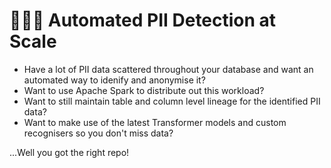 # 🕵🏻‍♀️ Automated PII Detection at Scale

- Have a lot of PII data scattered throughout your database and want an automated way to idenify and anonymise it?
- Want to use Apache Spark to distribute out this workload?
- Want to still maintain table and column level lineage for the identified PII data?
- Want to make use of the latest Transformer models and custom recognisers so you don't miss data?

...Well you got the right repo!


